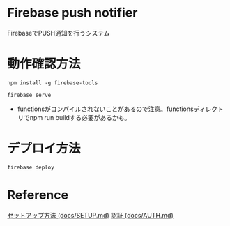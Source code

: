 # Firebase push notifier

FirebaseでPUSH通知を行うシステム

# 動作確認方法

```
npm install -g firebase-tools
```

```
firebase serve
```

- functionsがコンパイルされないことがあるので注意。functionsディレクトリでnpm run buildする必要があるかも。

# デプロイ方法

```
firebase deploy
```

# Reference

[セットアップ方法 (docs/SETUP.md)](docs/SETUP.md)
[認証 (docs/AUTH.md)](docs/AUTH.md)
